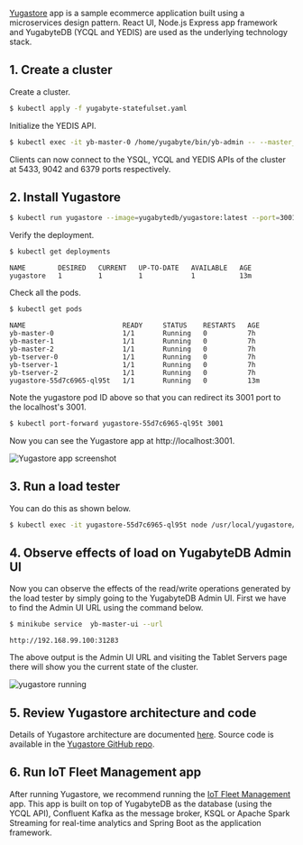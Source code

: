 [Yugastore](https://github.com/yugabyte/yugastore) app is a sample ecommerce application built using a microservices design pattern. React UI, Node.js Express app framework and YugabyteDB (YCQL and YEDIS) are used as the underlying technology stack.

## 1. Create a cluster

Create a cluster. 

```sh
$ kubectl apply -f yugabyte-statefulset.yaml
```

Initialize the YEDIS API.

```sh
$ kubectl exec -it yb-master-0 /home/yugabyte/bin/yb-admin -- --master_addresses yb-master-0.yb-masters.default.svc.cluster.local:7100,yb-master-1.yb-masters.default.svc.cluster.local:7100,yb-master-2.yb-masters.default.svc.cluster.local:7100 setup_redis_table
```

Clients can now connect to the YSQL, YCQL and YEDIS APIs of the cluster at 5433, 9042 and 6379 ports respectively.

## 2. Install Yugastore

```sh
$ kubectl run yugastore --image=yugabytedb/yugastore:latest --port=3001 --command -- /usr/local/yugastore/bin/start-for-kubernetes.sh
```

Verify the deployment.

```sh
$ kubectl get deployments
```

```
NAME        DESIRED   CURRENT   UP-TO-DATE   AVAILABLE   AGE
yugastore   1         1         1            1           13m
```

Check all the pods.

```sh
$ kubectl get pods
```

```
NAME                        READY     STATUS    RESTARTS   AGE
yb-master-0                 1/1       Running   0          7h
yb-master-1                 1/1       Running   0          7h
yb-master-2                 1/1       Running   0          7h
yb-tserver-0                1/1       Running   0          7h
yb-tserver-1                1/1       Running   0          7h
yb-tserver-2                1/1       Running   0          7h
yugastore-55d7c6965-ql95t   1/1       Running   0          13m
```

Note the yugastore pod ID above so that you can redirect its 3001 port to the localhost's 3001.

```sh
$ kubectl port-forward yugastore-55d7c6965-ql95t 3001
```

Now you can see the Yugastore app at http://localhost:3001.

![Yugastore app screenshot](/images/develop/realworld-apps/ecommerce-app/yugastore-app-screenshots.png)

## 3. Run a load tester

You can do this as shown below.

```sh
$ kubectl exec -it yugastore-55d7c6965-ql95t node /usr/local/yugastore/test/sample-user.js
```

## 4. Observe effects of load on YugabyteDB Admin UI

Now you can observe the effects of the read/write operations generated by the load tester by simply going to the YugabyteDB Admin UI. First we have to find the Admin UI URL using the command below.

```sh
$ minikube service  yb-master-ui --url
```

```
http://192.168.99.100:31283
```
The above output is the Admin UI URL and visiting the Tablet Servers page there will show you the current state of the cluster.

![yugastore running](/images/quick_start/k8s-yugastore-running.png)

## 5. Review Yugastore architecture and code

Details of Yugastore architecture are documented [here](../realworld-apps/ecommerce-app/). Source code is available in the [Yugastore GitHub repo](https://github.com/yugabyte/yugastore).

## 6. Run IoT Fleet Management app

After running Yugastore, we recommend running the [IoT Fleet Management](../realworld-apps/iot-spark-kafka-ksql/) app. This app is built on top of YugabyteDB as the database (using the YCQL API), Confluent Kafka as the message broker, KSQL or Apache Spark Streaming for real-time analytics and Spring Boot as the application framework.
